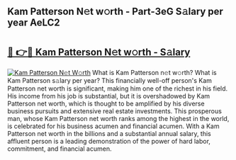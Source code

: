 ## Kam Patterson N𝚎t w𝚘rth - Part-3eG S𝚊lary per year AeLC2

# <h2><a href="http://gc0exa5.nevu.top/?p=Kam+Patterson">🔗 👉🔴 Kam Patterson N𝚎t w𝚘rth - S𝚊lary</a></h2>

[![Kam Patterson N𝚎t W𝚘rth](https://i.imgur.com/Oavwk0R.jpeg)](http://gc0exa5.nevu.top/?p=Kam+Patterson)
What is Kam Patterson n𝚎t w𝚘rth? What is Kam Patterson s𝚊lary per year?
This financially well-off person's Kam Patterson net worth is significant, making him one of the richest in his field. His income from his job is substantial, but it is overshadowed by Kam Patterson net worth, which is thought to be amplified by his diverse business pursuits and extensive real estate investments. This prosperous man, whose Kam Patterson net worth ranks among the highest in the world, is celebrated for his business acumen and financial acumen. With a Kam Patterson net worth in the billions and a substantial annual salary, this affluent person is a leading demonstration of the power of hard labor, commitment, and financial acumen.
